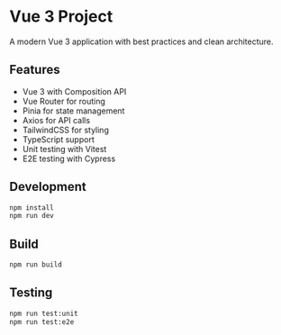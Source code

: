 # Vue 3 Project

A modern Vue 3 application with best practices and clean architecture.

## Features

- Vue 3 with Composition API
- Vue Router for routing
- Pinia for state management
- Axios for API calls
- TailwindCSS for styling
- TypeScript support
- Unit testing with Vitest
- E2E testing with Cypress

## Development

```bash
npm install
npm run dev
```

## Build

```bash
npm run build
```

## Testing

```bash
npm run test:unit
npm run test:e2e
```